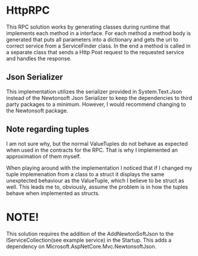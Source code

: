 # HttpRPC

This RPC solution works by generating classes during runtime that implements each method in a interface. For each method a method body is generated that puts all parameters into a dictionary and gets the uri to correct service from a ServiceFinder class. In the end a method is called in a separate class that sends a Http Post request to the requested service and handles the response.

## Json Serializer

This implementation utilizes the serializer provided in System.Text.Json instead of the Newtonsoft Json Serializer to keep the dependencies to third party packages to a minimum. However, I would recommend changing to the Newtonsoft package.

## Note regarding tuples

I am not sure why, but the normal ValueTuples do not behave as expected when used in the contracts for the RPC. That is why I implemented an approximation of them myself.

When playing around with the implementation I noticed that if I changed my tuple implemenation from a class to a struct it displays the same unexptected behaviour as the ValueTuple, which I believe to be struct as well. This leads me to, obviously, assume the problem is in how the tuples behave when implemented as structs.

# NOTE!

This solution requires the addition of the AddNewtonSoftJson to the IServiceCollection(see example service) in the Startup.
This adds a dependency on Microsoft.AspNetCore.Mvc.NewtonsoftJson.
